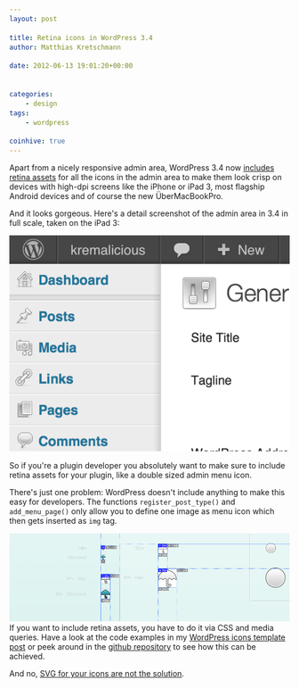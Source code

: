 ```yaml
---
layout: post

title: Retina icons in WordPress 3.4
author: Matthias Kretschmann

date: 2012-06-13 19:01:20+00:00
  

categories:
    - design
tags:
    - wordpress

coinhive: true
---
```


Apart from a nicely responsive admin area, WordPress 3.4 now [includes retina assets](http://core.trac.wordpress.org/ticket/20293) for all the icons in the admin area to make them look crisp on devices with high-dpi screens like the iPhone or iPad 3, most flagship Android devices and of course the new ÜberMacBookPro.

And it looks gorgeous. Here's a detail screenshot of the admin area in 3.4 in full scale, taken on the iPad 3:

![](../media/wp34_retina_icons.png)

So if you're a plugin developer you absolutely want to make sure to include retina assets for your plugin, like a double sized admin menu icon.

There's just one problem: WordPress doesn't include anything to make this easy for developers. The functions `register_post_type()` and `add_menu_page()` only allow you to define one image as menu icon which then gets inserted as `img` tag.

[![](../media/kremalicious-Teaser-WP-Icon-Template.png)](/wp-icons-template/)If you want to include retina assets, you have to do it via CSS and media queries. Have a look at the code examples in my [WordPress icons template post](/wp-icons-template/) or peek around in the [github repository](https://github.com/kremalicious/wp-icons-template) to see how this can be achieved.

And no, [SVG for your icons are not the solution](http://www.pushing-pixels.org/2011/11/04/about-those-vector-icons.html).
